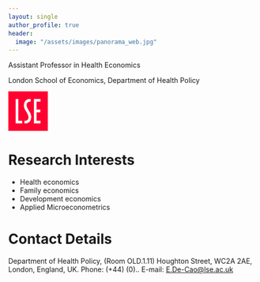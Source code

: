 ```yaml
---
layout: single
author_profile: true
header:
  image: "/assets/images/panorama_web.jpg"
---
```


Assistant Professor in Health Economics

London School of Economics, Department of Health Policy

<img src="assets/images/LSElogo.png" alt="LSE" style="width: 80px;"/>

# Research Interests
* Health economics 
* Family economics
* Development economics
* Applied Microeconometrics 


# Contact Details
Department of Health Policy, (Room OLD.1.11)
Houghton Street, WC2A 2AE, London, England, UK.
Phone: (+44) (0)..
E-mail: E.De-Cao@lse.ac.uk




